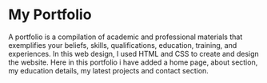 # My Portfolio
A portfolio is a compilation of academic and professional materials that exemplifies
your beliefs, skills, qualifications, education, training, and experiences.
In this web design, I used HTML and CSS to create and design the website.
Here in this portfolio i have added a home page, about section,  my education details, my latest projects and contact section.
